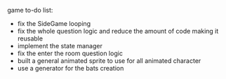 game to-do list:
- fix the SideGame looping
- fix the whole question logic and reduce the amount of code making it reusable
- implement the state manager
- fix the enter the room question logic
- built a general animated sprite to use for all animated character
- use a generator for the bats creation
